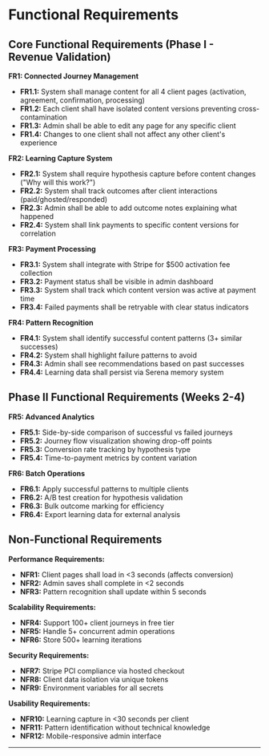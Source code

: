 # Functional Requirements

## Core Functional Requirements (Phase I - Revenue Validation)

**FR1: Connected Journey Management**
- **FR1.1:** System shall manage content for all 4 client pages (activation, agreement, confirmation, processing)
- **FR1.2:** Each client shall have isolated content versions preventing cross-contamination
- **FR1.3:** Admin shall be able to edit any page for any specific client
- **FR1.4:** Changes to one client shall not affect any other client's experience

**FR2: Learning Capture System**
- **FR2.1:** System shall require hypothesis capture before content changes ("Why will this work?")
- **FR2.2:** System shall track outcomes after client interactions (paid/ghosted/responded)
- **FR2.3:** Admin shall be able to add outcome notes explaining what happened
- **FR2.4:** System shall link payments to specific content versions for correlation

**FR3: Payment Processing**
- **FR3.1:** System shall integrate with Stripe for $500 activation fee collection
- **FR3.2:** Payment status shall be visible in admin dashboard
- **FR3.3:** System shall track which content version was active at payment time
- **FR3.4:** Failed payments shall be retryable with clear status indicators

**FR4: Pattern Recognition**
- **FR4.1:** System shall identify successful content patterns (3+ similar successes)
- **FR4.2:** System shall highlight failure patterns to avoid
- **FR4.3:** Admin shall see recommendations based on past successes
- **FR4.4:** Learning data shall persist via Serena memory system

## Phase II Functional Requirements (Weeks 2-4)

**FR5: Advanced Analytics**
- **FR5.1:** Side-by-side comparison of successful vs failed journeys
- **FR5.2:** Journey flow visualization showing drop-off points
- **FR5.3:** Conversion rate tracking by hypothesis type
- **FR5.4:** Time-to-payment metrics by content variation

**FR6: Batch Operations**
- **FR6.1:** Apply successful patterns to multiple clients
- **FR6.2:** A/B test creation for hypothesis validation
- **FR6.3:** Bulk outcome marking for efficiency
- **FR6.4:** Export learning data for external analysis

## Non-Functional Requirements

**Performance Requirements:**
- **NFR1:** Client pages shall load in <3 seconds (affects conversion)
- **NFR2:** Admin saves shall complete in <2 seconds
- **NFR3:** Pattern recognition shall update within 5 seconds

**Scalability Requirements:**
- **NFR4:** Support 100+ client journeys in free tier
- **NFR5:** Handle 5+ concurrent admin operations
- **NFR6:** Store 500+ learning iterations

**Security Requirements:**
- **NFR7:** Stripe PCI compliance via hosted checkout
- **NFR8:** Client data isolation via unique tokens
- **NFR9:** Environment variables for all secrets

**Usability Requirements:**
- **NFR10:** Learning capture in <30 seconds per client
- **NFR11:** Pattern identification without technical knowledge
- **NFR12:** Mobile-responsive admin interface

---
